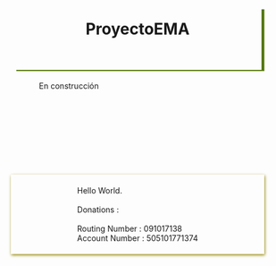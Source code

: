 <style>
  h1 {
    width:80%;
    height:70px;
    padding:20px;
    text-align:center;
    box-shadow: 5px 2px 1px #577909;
    margin:0 auto;
  }
  p {
  width:70%;margin: 20px auto;
  }
  .div1 {
    width:90%;
    margin:150px auto;
    padding:20px;
    box-shadow: 1px 2px 5px #978909;
    box-sizing:border-box;
    display:flex;
    flex-direction: column;
    justify-content:space-between;
    align-items:center;
  }
</style>

<h1>ProyectoEMA</h1>
<p>
En construcci&oacute;n
</p>
  <div class="div1">
    Hello World.<br><br>
    Donations :<br><br>
    Routing Number : 091017138<br>
    Account Number : 505101771374
  </div>
